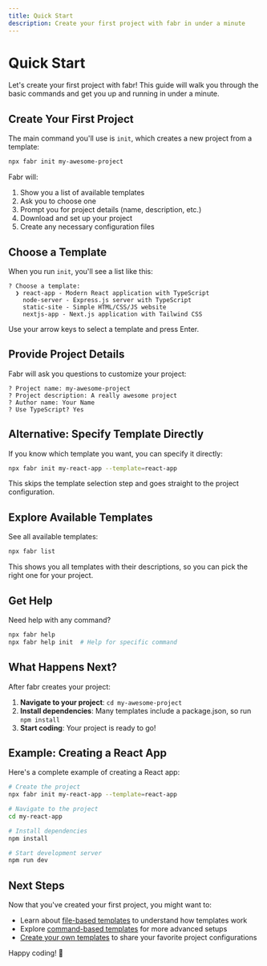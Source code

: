```yaml
---
title: Quick Start
description: Create your first project with fabr in under a minute
---
```


# Quick Start

Let's create your first project with fabr! This guide will walk you through the basic commands and get you up and running in under a minute.

## Create Your First Project

The main command you'll use is `init`, which creates a new project from a template:

```bash
npx fabr init my-awesome-project
```

Fabr will:
1. Show you a list of available templates
2. Ask you to choose one
3. Prompt you for project details (name, description, etc.)
4. Download and set up your project
5. Create any necessary configuration files

## Choose a Template

When you run `init`, you'll see a list like this:

```
? Choose a template:
  ❯ react-app - Modern React application with TypeScript
    node-server - Express.js server with TypeScript
    static-site - Simple HTML/CSS/JS website
    nextjs-app - Next.js application with Tailwind CSS
```

Use your arrow keys to select a template and press Enter.

## Provide Project Details

Fabr will ask you questions to customize your project:

```
? Project name: my-awesome-project
? Project description: A really awesome project
? Author name: Your Name
? Use TypeScript? Yes
```

## Alternative: Specify Template Directly

If you know which template you want, you can specify it directly:

```bash
npx fabr init my-react-app --template=react-app
```

This skips the template selection step and goes straight to the project configuration.

## Explore Available Templates

See all available templates:

```bash
npx fabr list
```

This shows you all templates with their descriptions, so you can pick the right one for your project.

## Get Help

Need help with any command?

```bash
npx fabr help
npx fabr help init  # Help for specific command
```

## What Happens Next?

After fabr creates your project:

1. **Navigate to your project**: `cd my-awesome-project`
2. **Install dependencies**: Many templates include a package.json, so run `npm install`
3. **Start coding**: Your project is ready to go!

## Example: Creating a React App

Here's a complete example of creating a React app:

```bash
# Create the project
npx fabr init my-react-app --template=react-app

# Navigate to the project
cd my-react-app

# Install dependencies
npm install

# Start development server
npm run dev
```

## Next Steps

Now that you've created your first project, you might want to:

- Learn about [file-based templates](/templates/file-based) to understand how templates work
- Explore [command-based templates](/templates/command-based) for more advanced setups
- [Create your own templates](/templates/overview) to share your favorite project configurations

Happy coding! 🚀
